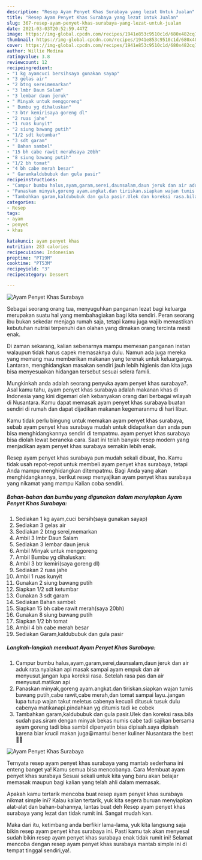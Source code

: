 ```yaml
---
description: "Resep Ayam Penyet Khas Surabaya yang lezat Untuk Jualan"
title: "Resep Ayam Penyet Khas Surabaya yang lezat Untuk Jualan"
slug: 367-resep-ayam-penyet-khas-surabaya-yang-lezat-untuk-jualan
date: 2021-03-03T20:52:59.447Z
image: https://img-global.cpcdn.com/recipes/1941e853c9510c1d/680x482cq70/ayam-penyet-khas-surabaya-foto-resep-utama.jpg
thumbnail: https://img-global.cpcdn.com/recipes/1941e853c9510c1d/680x482cq70/ayam-penyet-khas-surabaya-foto-resep-utama.jpg
cover: https://img-global.cpcdn.com/recipes/1941e853c9510c1d/680x482cq70/ayam-penyet-khas-surabaya-foto-resep-utama.jpg
author: Willie Medina
ratingvalue: 3.8
reviewcount: 12
recipeingredient:
- "1 kg ayamcuci bersihsaya gunakan sayap"
- "3 gelas air"
- "2 btng sereimemarkan"
- "3 lmbr Daun Salam"
- "3 lembar daun jeruk"
- " Minyak untuk menggoreng"
- " Bumbu yg dihaluskan"
- "3 btr kemirisaya goreng dl"
- "2 ruas jahe"
- "1 ruas kunyit"
- "2 siung bawang putih"
- "1/2 sdt ketumbar"
- "3 sdt garam"
- " Bahan sambel"
- "15 bh cabe rawit merahsaya 20bh"
- "8 siung bawang putih"
- "1/2 bh tomat"
- "4 bh cabe merah besar"
- " Garamkaldububuk dan gula pasir"
recipeinstructions:
- "Campur bumbu halus,ayam,garam,serei,daunsalam,daun jeruk dan air aduk rata.nyalakan api masak sampai ayam empuk dan air menyusut.jangan lupa koreksi rasa. Setelah rasa pas dan air menyusut.matikan api"
- "Panaskan minyak,goreng ayam.angkat.dan tiriskan.siapkan wajan tumis bawang putih,cabe rawit,cabe merah,dan tomat sampai layu..jangan lupa tutup wajan takut meletus cabenya kecuali ditusuk tusuk dulu cabenya matikanapi.pindahkan yg ditumis tadi ke cobek"
- "Tambahkan garam,kaldububuk dan gula pasir.Ulek dan koreksi rasa.bila sudah pas.siram dengan minyak bekas numis cabe tadi sajikan bersama ayam goreng tadi bisa sambil dipenyetin bisa dipisah.saya dipisah karena biar krucil makan juga😀mantul bener kuliner Nusantara the best🤤💕"
categories:
- Resep
tags:
- ayam
- penyet
- khas

katakunci: ayam penyet khas 
nutrition: 283 calories
recipecuisine: Indonesian
preptime: "PT19M"
cooktime: "PT53M"
recipeyield: "3"
recipecategory: Dessert

---
```



![Ayam Penyet Khas Surabaya](https://img-global.cpcdn.com/recipes/1941e853c9510c1d/680x482cq70/ayam-penyet-khas-surabaya-foto-resep-utama.jpg)

Sebagai seorang orang tua, menyuguhkan panganan lezat bagi keluarga merupakan suatu hal yang membahagiakan bagi kita sendiri. Peran seorang ibu bukan sekedar menjaga rumah saja, tetapi kamu juga wajib memastikan kebutuhan nutrisi terpenuhi dan olahan yang dimakan orang tercinta mesti enak.

Di zaman  sekarang, kalian sebenarnya mampu memesan panganan instan walaupun tidak harus capek memasaknya dulu. Namun ada juga mereka yang memang mau memberikan makanan yang terenak untuk keluarganya. Lantaran, menghidangkan masakan sendiri jauh lebih higienis dan kita juga bisa menyesuaikan hidangan tersebut sesuai selera famili. 



Mungkinkah anda adalah seorang penyuka ayam penyet khas surabaya?. Asal kamu tahu, ayam penyet khas surabaya adalah makanan khas di Indonesia yang kini digemari oleh kebanyakan orang dari berbagai wilayah di Nusantara. Kamu dapat memasak ayam penyet khas surabaya buatan sendiri di rumah dan dapat dijadikan makanan kegemaranmu di hari libur.

Kamu tidak perlu bingung untuk memakan ayam penyet khas surabaya, sebab ayam penyet khas surabaya mudah untuk didapatkan dan anda pun bisa menghidangkannya sendiri di tempatmu. ayam penyet khas surabaya bisa diolah lewat beraneka cara. Saat ini telah banyak resep modern yang menjadikan ayam penyet khas surabaya semakin lebih enak.

Resep ayam penyet khas surabaya pun mudah sekali dibuat, lho. Kamu tidak usah repot-repot untuk membeli ayam penyet khas surabaya, tetapi Anda mampu menghidangkan ditempatmu. Bagi Anda yang akan menghidangkannya, berikut resep menyajikan ayam penyet khas surabaya yang nikamat yang mampu Kalian coba sendiri.

<!--inarticleads1-->

##### Bahan-bahan dan bumbu yang digunakan dalam menyiapkan Ayam Penyet Khas Surabaya:

1. Sediakan 1 kg ayam,cuci bersih(saya gunakan sayap)
1. Sediakan 3 gelas air
1. Sediakan 2 btng serei,memarkan
1. Ambil 3 lmbr Daun Salam
1. Sediakan 3 lembar daun jeruk
1. Ambil  Minyak untuk menggoreng
1. Ambil  Bumbu yg dihaluskan:
1. Ambil 3 btr kemiri(saya goreng dl)
1. Sediakan 2 ruas jahe
1. Ambil 1 ruas kunyit
1. Gunakan 2 siung bawang putih
1. Siapkan 1/2 sdt ketumbar
1. Gunakan 3 sdt garam
1. Sediakan  Bahan sambel:
1. Siapkan 15 bh cabe rawit merah(saya 20bh)
1. Gunakan 8 siung bawang putih
1. Siapkan 1/2 bh tomat
1. Ambil 4 bh cabe merah besar
1. Sediakan  Garam,kaldububuk dan gula pasir




<!--inarticleads2-->

##### Langkah-langkah membuat Ayam Penyet Khas Surabaya:

1. Campur bumbu halus,ayam,garam,serei,daunsalam,daun jeruk dan air aduk rata.nyalakan api masak sampai ayam empuk dan air menyusut.jangan lupa koreksi rasa. Setelah rasa pas dan air menyusut.matikan api
1. Panaskan minyak,goreng ayam.angkat.dan tiriskan.siapkan wajan tumis bawang putih,cabe rawit,cabe merah,dan tomat sampai layu..jangan lupa tutup wajan takut meletus cabenya kecuali ditusuk tusuk dulu cabenya matikanapi.pindahkan yg ditumis tadi ke cobek
1. Tambahkan garam,kaldububuk dan gula pasir.Ulek dan koreksi rasa.bila sudah pas.siram dengan minyak bekas numis cabe tadi sajikan bersama ayam goreng tadi bisa sambil dipenyetin bisa dipisah.saya dipisah karena biar krucil makan juga😀mantul bener kuliner Nusantara the best🤤💕
<img src="//assets-global.cpcdn.com/assets/icons/button_play-2c75c40dde080a61004c1f40b05d8f140eaff45d7e9e6481dc71c63d2e7c4909.png" alt="Ayam Penyet Khas Surabaya">



Ternyata resep ayam penyet khas surabaya yang mantab sederhana ini enteng banget ya! Kamu semua bisa mencobanya. Cara Membuat ayam penyet khas surabaya Sesuai sekali untuk kita yang baru akan belajar memasak maupun bagi kalian yang telah ahli dalam memasak.

Apakah kamu tertarik mencoba buat resep ayam penyet khas surabaya nikmat simple ini? Kalau kalian tertarik, yuk kita segera buruan menyiapkan alat-alat dan bahan-bahannya, lantas buat deh Resep ayam penyet khas surabaya yang lezat dan tidak rumit ini. Sangat mudah kan. 

Maka dari itu, ketimbang anda berfikir lama-lama, yuk kita langsung saja bikin resep ayam penyet khas surabaya ini. Pasti kamu tak akan menyesal sudah bikin resep ayam penyet khas surabaya enak tidak rumit ini! Selamat mencoba dengan resep ayam penyet khas surabaya mantab simple ini di tempat tinggal sendiri,ya!.

